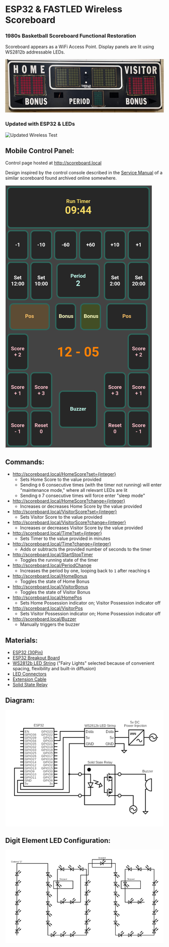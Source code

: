 # ESP32 & FASTLED Wireless Scoreboard

### 1980s Basketball Scoreboard Functional Restoration
Scoreboard appears as a WiFi Access Point. Display panels are lit using WS2812b addressable LEDs. 

![Physical Scoreboard](Scoreboard.jpeg)   

### Updated with ESP32 & LEDs    
![Updated Wireless Test](Install.gif)

## Mobile Control Panel:
Control page hosted at http://scoreboard.local

Design inspired by the control console described in the [Service Manual](SimilarScoreboardOriginalManual.pdf) of a similar scoreboard found archived online somewhere.

![Mobile Web Controller](Controller.png)

## Commands:
* http://scoreboard.local/HomeScore?set={integer}
  * Sets Home Score to the value provided
  * Sending `0` 6 consecutive times (with the timer not running) will enter "maintenance mode," where all relevant LEDs are lit
  * Sending `0` 7 consecutive times will force enter "sleep mode"
* http://scoreboard.local/HomeScore?change={integer}
  * Increases or decreases Home Score by the value provided
* http://scoreboard.local/VisitorScore?set={integer}
  * Sets Visitor Score to the value provided
* http://scoreboard.local/VisitorScore?change={integer}
  * Increases or decreases Visitor Score by the value provided
* http://scoreboard.local/Time?set={integer}
  * Sets Timer to the value provided in minutes
* http://scoreboard.local/Time?change={integer}
  * Adds or subtracts the provided number of seconds to the timer
* http://scoreboard.local/StartStopTimer
  * Toggles the running state of the timer
* http://scoreboard.local/PeriodChange
  * Increases the period by one, looping back to `1` after reaching `6`
* http://scoreboard.local/HomeBonus
  * Toggles the state of Home Bonus
* http://scoreboard.local/VisitorBonus
  * Toggles the state of Visitor Bonus
* http://scoreboard.local/HomePos
  * Sets Home Possession indicator on; Visitor Possession indicator off
* http://scoreboard.local/VisitorPos
  * Sets Visitor Possession indicator on; Home Possession indicator off
* http://scoreboard.local/Buzzer
  * Manually triggers the buzzer

## Materials:
- [ESP32 (30Pin)](https://a.co/d/d86ifeU)
- [ESP32 Breakout Board](https://a.co/d/4L5r7AB)
- [WS2812b LED String](https://a.co/d/gDH9oeh) ("Fairy Lights" selected because of convenient spacing, flexibility and built-in diffusion)
- [LED Connectors](https://a.co/d/a1vO4zF)
- [Extension Cable](https://a.co/d/eUv22nI)
- [Solid State Relay](https://a.co/d/gWr1grI)


## Diagram:
![Mobile Web Controller](Diagram.png)

## Digit Element LED Configuration:
![Mobile Web Controller](DigitElementLEDConfig.png)